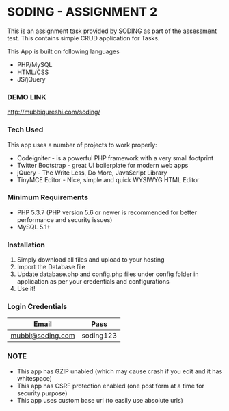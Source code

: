 # SODING - ASSIGNMENT 2
This is an assignment task provided by SODING as part of the assessment test. This contains simple CRUD application for Tasks.

This App is built on following languages
  - PHP/MySQL
  - HTML/CSS
  - JS/jQuery

### DEMO LINK
http://mubbiqureshi.com/soding/

### Tech Used
This app uses a number of projects to work properly:
* Codeigniter - is a powerful PHP framework with a very small footprint
* Twitter Bootstrap - great UI boilerplate for modern web apps
* jQuery - The Write Less, Do More, JavaScript Library
* TinyMCE Editor - Nice, simple and quick WYSIWYG HTML Editor

### Minimum Requirements
* PHP 5.3.7 (PHP version 5.6 or newer is recommended for better performance and security issues)
* MySQL 5.1+

### Installation
1. Simply download all files and upload to your hosting
2. Import the Database file
3. Update database.php and config.php files under config folder in application as per your credentials and configurations
3. Use it!

### Login Credentials
| Email | Pass |
| ------ | ------ |
| mubbi@soding.com | soding123 |

### NOTE
* This app has GZIP unabled (which may cause crash if you edit and it has whitespace)
* This app has CSRF protection enabled (one post form at a time for security purpose)
* This app uses custom base url (to easily use absolute urls)
